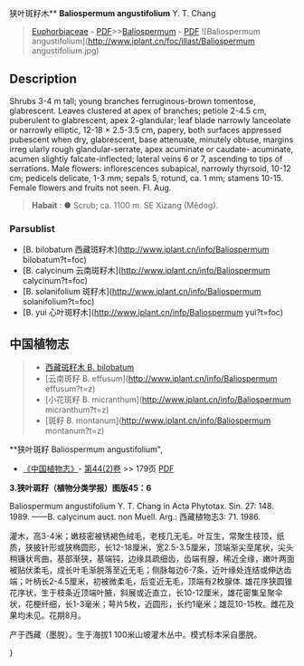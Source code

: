 狭叶斑籽木** **Baliospermum angustifolium** Y. T. Chang

> [Euphorbiaceae](http://www.iplant.cn/info/Euphorbiaceae?t=foc) - [PDF](http://www.iplant.cn/foc/pdf/Euphorbiaceae.pdf)>>[Baliospermum](http://www.iplant.cn/info/Baliospermum?t=foc) - [PDF](http://www.iplant.cn/foc/pdf/Baliospermum.pdf)
![Baliospermum angustifolium](http://www.iplant.cn/foc/illast/Baliospermum angustifolium.jpg)

## Description

Shrubs 3-4 m tall; young branches ferruginous-brown tomentose, glabrescent. Leaves clustered at apex of branches; petiole 2-4.5 cm, puberulent to glabrescent, apex 2-glandular; leaf blade narrowly lanceolate or narrowly elliptic, 12-18 × 2.5-3.5 cm, papery, both surfaces appressed pubescent when dry, glabrescent, base attenuate, minutely obtuse, margins irreg ularly rough glandular-serrate, apex acuminate or caudate- acuminate, acumen slightly falcate-inflected; lateral veins 6 or 7, ascending to tips of serrations. Male flowers: inflorescences subapical, narrowly thyrsoid, 10-12 cm; pedicels delicate, 1-3 mm; sepals 5, rotund, ca. 1 mm; stamens 10-15. Female flowers and fruits not seen. Fl. Aug.


> **Habait** : 
>● Scrub; ca. 1100 m. SE Xizang (Mêdog).

### Parsublist

* [B.  bilobatum  西藏斑籽木](http://www.iplant.cn/info/Baliospermum bilobatum?t=foc)
* [B.  calycinum  云南斑籽木](http://www.iplant.cn/info/Baliospermum calycinum?t=foc)
* [B.  solanifolium  斑籽木](http://www.iplant.cn/info/Baliospermum solanifolium?t=foc)
* [B.  yui  心叶斑籽木](http://www.iplant.cn/info/Baliospermum yui?t=foc)


## 中国植物志

> * [西藏斑籽木  B.  bilobatum](Baliospermum-bilobatum-西藏斑籽木.md)
> * [云南斑籽  B.  effusum](http://www.iplant.cn/info/Baliospermum effusum?t=z)
> * [小花斑籽  B.  micranthum](http://www.iplant.cn/info/Baliospermum micranthum?t=z)
> * [斑籽  B.  montanum](http://www.iplant.cn/info/Baliospermum montanum?t=z)


**狭叶斑籽 Baliospermum angustifolium",

* [《中国植物志》](http://www.iplant.cn/frps)- [第44(2)卷](http://www.iplant.cn/frps/vol/44(2)) >> 179页 [PDF](http://www.iplant.cn/frps/pdf/44(2)/179.PDF)


**3.狭叶斑籽（植物分类学报）图版45：6**

Baliospermum angustifolium Y. T. Chang in Acta Phytotax. Sin. 27: 148. 1989. ——B. calycinum auct. non Muell. Arg.: 西藏植物志3: 71. 1986.

灌木，高3-4米；嫩枝密被锈褐色绒毛，老枝几无毛。叶互生，常聚生枝顶，纸质，狭披针形或狭椭圆形，长12-18厘米，宽2.5-3.5厘米，顶端渐尖至尾状，尖头稍镰状弯曲，基部渐狭，基端钝，边缘具疏细齿，齿端有腺，稀近全缘，嫩叶两面被贴伏柔毛，成长叶毛渐脱落至近无毛；侧脉每边6-7条，近叶缘处连结或伸达齿端；叶柄长2-4.5厘米，初被微柔毛，后变近无毛，顶端有2枚腺体. 雄花序狭圆锥花序状，生于枝条近顶端叶腋，斜展或近直立，长10-12厘米，雄花密集呈聚伞状，花梗纤细，长1-3毫米；萼片5枚，近圆形，长约1毫米；雄蕊10-15枚。雌花及果均未见。花期8月。

产于西藏（墨脱）。生于海拔1 100米山坡灌木丛中。模式标本采自墨脱。

}